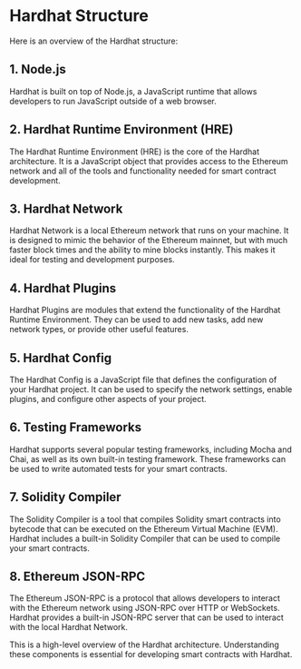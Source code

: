# Hardhat Structure

Here is an overview of the Hardhat structure:

## 1. Node.js

Hardhat is built on top of Node.js, a JavaScript runtime that allows developers to run JavaScript outside of a web browser.

## 2. Hardhat Runtime Environment (HRE)

The Hardhat Runtime Environment (HRE) is the core of the Hardhat architecture. It is a JavaScript object that provides access to the Ethereum network and all of the tools and functionality needed for smart contract development.

## 3. Hardhat Network

Hardhat Network is a local Ethereum network that runs on your machine. It is designed to mimic the behavior of the Ethereum mainnet, but with much faster block times and the ability to mine blocks instantly. This makes it ideal for testing and development purposes.

## 4. Hardhat Plugins

Hardhat Plugins are modules that extend the functionality of the Hardhat Runtime Environment. They can be used to add new tasks, add new network types, or provide other useful features.

## 5. Hardhat Config

The Hardhat Config is a JavaScript file that defines the configuration of your Hardhat project. It can be used to specify the network settings, enable plugins, and configure other aspects of your project.

## 6. Testing Frameworks

Hardhat supports several popular testing frameworks, including Mocha and Chai, as well as its own built-in testing framework. These frameworks can be used to write automated tests for your smart contracts.

## 7. Solidity Compiler

The Solidity Compiler is a tool that compiles Solidity smart contracts into bytecode that can be executed on the Ethereum Virtual Machine (EVM). Hardhat includes a built-in Solidity Compiler that can be used to compile your smart contracts.

## 8. Ethereum JSON-RPC

The Ethereum JSON-RPC is a protocol that allows developers to interact with the Ethereum network using JSON-RPC over HTTP or WebSockets. Hardhat provides a built-in JSON-RPC server that can be used to interact with the local Hardhat Network.

This is a high-level overview of the Hardhat architecture. Understanding these components is essential for developing smart contracts with Hardhat. 

